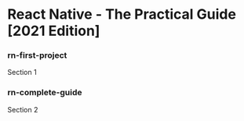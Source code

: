 # React Native - The Practical Guide [2021 Edition]

### rn-first-project
Section 1

### rn-complete-guide
Section 2
